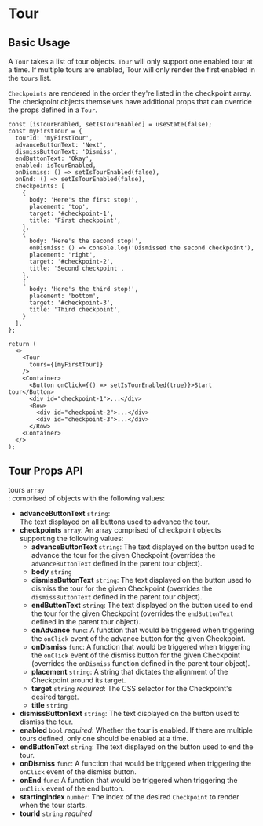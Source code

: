 Tour
=========================

Basic Usage
------------

A `Tour` takes a list of tour objects. `Tour` will only support one enabled tour at a time. If multiple
tours are enabled, Tour will only render the first enabled in the `tours` list.

`Checkpoints` are rendered in the order they're listed in the checkpoint array.
The checkpoint objects themselves have additional props that can override the props defined in a `Tour`.

```$xslt
const [isTourEnabled, setIsTourEnabled] = useState(false);
const myFirstTour = {
  tourId: 'myFirstTour',
  advanceButtonText: 'Next',
  dismissButtonText: 'Dismiss',
  endButtonText: 'Okay',
  enabled: isTourEnabled,
  onDismiss: () => setIsTourEnabled(false),
  onEnd: () => setIsTourEnabled(false),
  checkpoints: [
    {
      body: 'Here's the first stop!',
      placement: 'top',
      target: '#checkpoint-1',
      title: 'First checkpoint',
    },
    {
      body: 'Here's the second stop!',
      onDismiss: () => console.log('Dismissed the second checkpoint'),
      placement: 'right',
      target: '#checkpoint-2',
      title: 'Second checkpoint',
    },
    {
      body: 'Here's the third stop!',
      placement: 'bottom',
      target: '#checkpoint-3',
      title: 'Third checkpoint',
    }
  ],
};

return (
  <>
    <Tour
      tours={[myFirstTour]}
    />
    <Container>
      <Button onClick={() => setIsTourEnabled(true)}>Start tour</Button>
      <div id="checkpoint-1">...</div>
      <Row>
        <div id="checkpoint-2">...</div>
        <div id="checkpoint-3">...</div>
      </Row>
    <Container>
  </>
);
```

Tour Props API
------------

tours `array`  
: comprised of objects with the following values:  

- **advanceButtonText** `string`:  
The text displayed on all buttons used to advance the tour.  
- **checkpoints** `array`:
An array comprised of checkpoint objects supporting the following values:  
  - **advanceButtonText** `string`:
  The text displayed on the button used to advance the tour for the given Checkpoint (overrides the `advanceButtonText` defined in the parent tour object).  
  - **body** `string`  
  - **dismissButtonText** `string`:
 The text displayed on the button used to dismiss the tour for the given Checkpoint (overrides the `dismissButtonText` defined in the parent tour object).  
  - **endButtonText** `string`:
  The text displayed on the button used to end the tour for the given Checkpoint (overrides the `endButtonText` defined in the parent tour object).  
  - **onAdvance** `func`:
  A function that would be triggered when triggering the `onClick` event of the advance button for the given Checkpoint.  
  - **onDismiss** `func`:
  A function that would be triggered when triggering the `onClick` event of the dismiss button for the given Checkpoint (overrides the `onDismiss` function defined in the parent tour object).  
  - **placement** `string`:
  A string that dictates the alignment of the Checkpoint around its target.  
  - **target** `string` *required*:
  The CSS selector for the Checkpoint's desired target.  
  - **title** `string`
- **dismissButtonText** `string`:
The text displayed on the button used to dismiss the tour.  
- **enabled** `bool` *required*:
Whether the tour is enabled. If there are multiple tours defined, only one should be enabled at a time.  
- **endButtonText** `string`:
The text displayed on the button used to end the tour.  
- **onDismiss** `func`:
A function that would be triggered when triggering the `onClick` event of the dismiss button.  
- **onEnd** `func`:
A function that would be triggered when triggering the `onClick` event of the end button.  
- **startingIndex** `number`:
The index of the desired `Checkpoint` to render when the tour starts.  
- **tourId** `string` *required*
